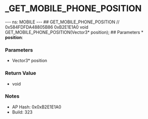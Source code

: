 # _GET_MOBILE_PHONE_POSITION

--- ns: MOBILE --- ## GET_MOBILE_PHONE_POSITION  // 0x584FDFDA48805B86 0xB2E1E1A0 void GET_MOBILE_PHONE_POSITION(Vector3* position);   ## Parameters * **position**:

### Parameters
* Vector3* position

### Return Value
* void

### Notes
* AP Hash: 0x0xB2E1E1A0
* Build: 323

